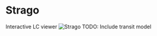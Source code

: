 # Strago
Interactive LC viewer
![Strago](https://github.com/astrofelipe/Strago/raw/master/img/stragos.png)
TODO: Include transit model
